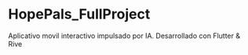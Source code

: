 # HopePals_FullProject
Aplicativo movil interactivo impulsado por IA. Desarrollado con Flutter &amp; Rive
